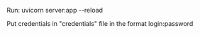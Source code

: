 Run:
uvicorn server:app --reload

Put credentials in "credentials" file in the format login:password

